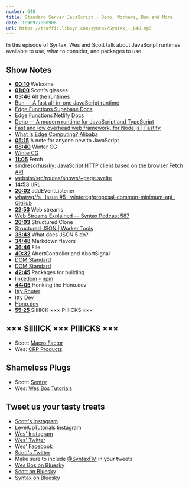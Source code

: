 ```yaml
---
number: 648
title: Standard Server JavaScript - Deno, Workers, Bun and More
date: 1690977600908
url: https://traffic.libsyn.com/syntax/Syntax_-_648.mp3
---
```


In this episode of Syntax, Wes and Scott talk about JavaScript runtimes available to use, what to consider, and packages to use.

## Show Notes

* **[00:10](#t=00:10)** Welcome
* **[01:00](#t=01:00)** Scott's glasses
* **[03:46](#t=03:46)** All the runtimes
* [Bun — A fast all-in-one JavaScript runtime](https://bun.sh/)
* [Edge Functions Supabase Docs](https://supabase.com/docs/guides/functions)
* [Edge Functions Netlify Docs](https://docs.netlify.com/edge-functions/overview/)
* [Deno — A modern runtime for JavaScript and TypeScript](https://deno.land/)
* [Fast and low overhead web framework, for Node.js | Fastify](https://fastify.dev/)
* [What Is Edge Computing? Alibaba](https://www.alibabacloud.com/knowledge/what-is-edge-computing)
* **[05:15](#t=05:15)** A note for anyone new to JavaScript
* **[08:40](#t=08:40)** Winter CG
* [WinterCG](https://wintercg.org/)
* **[11:05](#t=11:05)** Fetch
* [sindresorhus/ky: JavaScript HTTP client based on the browser Fetch API](https://github.com/sindresorhus/ky)
* [website/src/routes/shows/+page.svelte](https://github.com/syntaxfm/website/blob/v2/src/routes/shows/%2Bpage.svelte#L44)
* **[14:53](#t=14:53)** URL
* **[20:02](#t=20:02)** addEVentListener
* [whatwg/fs · Issue #5 · wintercg/proposal-common-minimum-api · GitHub](https://github.com/wintercg/proposal-common-minimum-api/issues/5)
* **[22:53](#t=22:53)** Web streams
* [Web Streams Explained — Syntax Podcast 587](https://syntax.fm/show/587/web-streams-explained)
* **[26:03](#t=26:03)** Structured Clone
* [Structured JSON | Worker Tools](https://workers.tools/structured-json/)
* **[33:43](#t=33:43)** What does JSON 5 do?
* **[34:48](#t=34:48)** Markdown flavors
* **[36:46](#t=36:46)** File
* **[40:32](#t=40:32)** AbortController and AbortSignal
* [DOM Standard](https://dom.spec.whatwg.org/#abortsignal)
* [DOM Standard](https://dom.spec.whatwg.org/#abortcontroller)
* **[42:45](#t=42:45)** Packages for building
* [linkedom - npm](https://www.npmjs.com/package/linkedom)
* **[44:05](#t=44:05)** Honking the Hono.dev
* [Itty Router](https://www.npmjs.com/package/itty-router)
* [Itty Dev](https://itty.dev/)
* [Hono.dev](https://hono.dev/)
* **[55:25](#t=55:25)** SIIIIICK ××× PIIIICKS ×××

## ××× SIIIIICK ××× PIIIICKS ×××

* Scott: [Macro Factor](https://macrofactorapp.com/)
* Wes: [CRP Products](https://crpproducts.com/)

## Shameless Plugs

* Scott: [Sentry](https://sentry.io)
* Wes: [Wes Bos Tutorials](https://wesbos.com/courses)

## Tweet us your tasty treats

* [Scott's Instagram](https://www.instagram.com/stolinski/)
* [LevelUpTutorials Instagram](https://www.instagram.com/LevelUpTutorials/)
* [Wes' Instagram](https://www.instagram.com/wesbos/)
* [Wes' Twitter](https://twitter.com/wesbos)
* [Wes' Facebook](https://www.facebook.com/wesbos.developer)
* [Scott's Twitter](https://twitter.com/stolinski)
* Make sure to include [@SyntaxFM](https://twitter.com/SyntaxFM) in your tweets
* [Wes Bos on Bluesky](https://bsky.app/profile/wesbos.com)
* [Scott on Bluesky](https://bsky.app/profile/tolin.ski)
* [Syntax on Bluesky](https://bsky.app/profile/syntax.fm)
